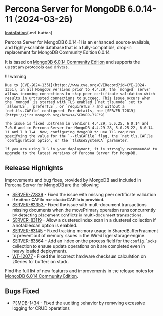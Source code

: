 # Percona Server for MongoDB 6.0.14-11 (2024-03-26)

[Installation](../install/index.md){.md-button}


Percona Server for MongoDB 6.0.14-11 is an enhanced, source-available, and highly-scalable database that is a
fully-compatible, drop-in replacement for MongoDB Community Edition 6.0.14

It is based on [MongoDB 6.0.14 Community Edition](https://www.mongodb.com/docs/manual/release-notes/6.0/#6.0.14---feb-28--2024) and supports the upstream protocols and drivers.

!!! warning

    Due to [CVE-2024-1351](https://www.cve.org/CVERecord?id=CVE-2024-1351), in all MongoDB versions prior to 4.4.29, the `mongod` server allows incoming connections to skip peer certificate validation which results in untrusted connections to succeed. This issue occurs when the `mongod` is started with TLS enabled (`net.tls.mode` set to `allowTLS`, `preferTLS`, or `requireTLS`) and without a `net.tls.CAFile` configured. For details, see [SERVER-72839](https://jira.mongodb.org/browse/SERVER-72839).

    The issue is fixed upstream in versions 4.4.29, 5.0.25, 6.0.14 and 7.0.6 and in Percona Server for MongoDB 4.4.29-28, 5.0.25-22, 6.0.14-11 and 7.0.7-4. Now, configuring MongoDB to use TLS requires specifying the value for the `--tlsCAFile` flag, the `net.tls.CAFile `configuration option, or the `tlsUseSystemCA` parameter.

    If you are using TLS in your deployment, it is strongly recommended to upgrade to the latest versions of Percona Server for MongoDB.

## Release Highlights

Improvements and bug fixes, provided by MongoDB and included in Percona Server for MongoDB are the following:

* [SERVER-72839](https://jira.mongodb.org/browse/SERVER-72839) - Fixed the issue with missing peer certificate validation if neither CAFile nor clusterCAFile is provided.
* [SERVER-82353 ](https://jira.mongodb.org/browse/SERVER-82353) - Fixed the issue with multi-document transactions missing documents when the movePrimary operation runs concurrently by detecting placement conflicts in multi-document transactions.
* [SERVER-83119](https://jira.mongodb.org/browse/SERVER-83119) - Allow a clustered index scan in a clustered collection if a notablescan option is enabled.
* [SERVER-83145](https://jira.mongodb.org/browse/SERVER-83145) - Fixed tracking memory usage in SharedBufferFragment to prevent out of memory issues in the WiredTiger storage engine.
* [SERVER-83564](https://jira.mongodb.org/browse/SERVER-83564) - Add an index on the process field for the `config.locks` collection to ensure update operations on it are completed even in heavy loaded deployments.
* [WT-12077](https://jira.mongodb.org/browse/WT-12077) - Fixed the Incorrect hardware checksum calculation on zSeries for buffers on stack.

Find the full list of new features and improvements in the release notes for [MongoDB 6.0.14 Community Edition](https://www.mongodb.com/docs/manual/release-notes/6.0/#6.0.14---feb-28--2024).

## Bugs Fixed

* [PSMDB-1434](https://perconadev.atlassian.net/browse/PSMDB-1434) - Fixed the auditing behavior by removing excessive logging for CRUD operations

